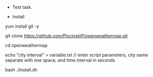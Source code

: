 * Test task.

* Install

yum install git -y

git clone https://github.com/PlucinskiP/openweathermap.git

cd openweathermap

echo "city interval" > variable.txt  // enter script parameters, city name separate with one space, and time interval in seconds

bash ./install.sh